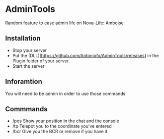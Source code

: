 # AdminTools
Random feature to ease admin life on Nova-Life: Amboise

## Installation

- Stop your server
- Put the (DLL)[https://github.com/Antoniofo/AdminTools/releases] in the Plugin folder of your server.
- Start the server

## Inforamtion

You will need to be admin in order to use those commands

## Commmands

- /pos            Show your position in the chat and the console
- /tp <x> <y> <z> Telepot you to the coordinate you've entered
- /bcr            Give you the BCR or remove if you have it
